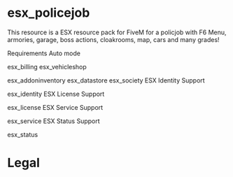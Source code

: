 # esx_policejob

This resource is a ESX resource pack for FiveM for a policjob with F6 Menu, armories, garage, boss actions, cloakrooms, map, cars and many grades! 

Requirements
Auto mode

esx_billing
esx_vehicleshop

esx_addoninventory
esx_datastore
esx_society
ESX Identity Support

esx_identity
ESX License Support

esx_license
ESX Service Support

esx_service
ESX Status Support

esx_status

# Legal
